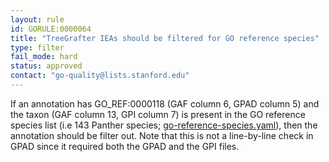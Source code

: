 ```yaml
---
layout: rule
id: GORULE:0000064
title: "TreeGrafter IEAs should be filtered for GO reference species" 
type: filter
fail_mode: hard
status: approved
contact: "go-quality@lists.stanford.edu"
---
```


If an annotation has GO_REF:0000118 (GAF column 6, GPAD column 5) and the taxon (GAF column 13, GPI column 7) is present in the GO reference species list (i.e 143 Panther species; [go-reference-species.yaml](https://github.com/geneontology/go-site/blob/master/metadata/go-reference-species.yaml)), then the annotation should be filter out. Note that this is not a line-by-line check in GPAD since it required both the GPAD and the GPI files.
